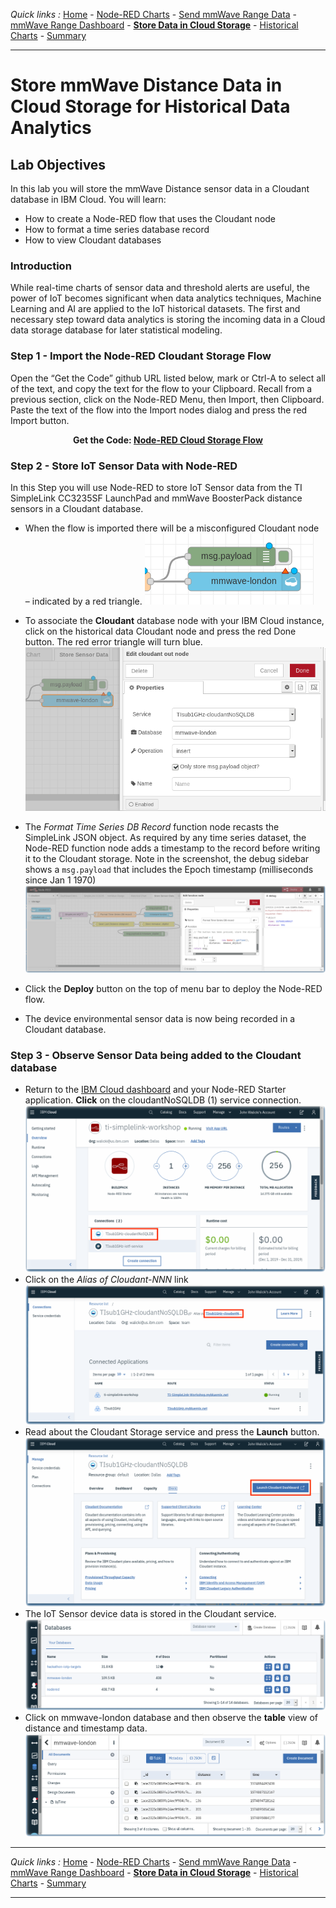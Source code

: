 *Quick links :*
[Home](/README.md) - [Node-RED Charts](DASHBOARD.md) - [Send mmWave Range Data](MMWAVETOF.md) - [mmWave Range Dashboard](TOFDASH.md) - [**Store Data in Cloud Storage**](CLOUDANT.md) - [Historical Charts](HISTORY.md) - [Summary](SUMMARY.md)
***

# Store mmWave Distance Data in Cloud Storage for Historical Data Analytics

## Lab Objectives

In this lab you will store the mmWave Distance sensor data in a Cloudant database in IBM Cloud.  You will learn:

- How to create a Node-RED flow that uses the Cloudant node
- How to format a time series database record
- How to view Cloudant databases

### Introduction

While real-time charts of sensor data and threshold alerts are useful, the power of IoT becomes significant when data analytics techniques, Machine Learning and AI are applied to the IoT historical datasets.  The first and necessary step toward data analytics is storing the incoming data in a Cloud data storage database for later statistical modeling.

### Step 1 - Import the Node-RED Cloudant Storage Flow

Open the “Get the Code” github URL listed below, mark or Ctrl-A to select all of the text, and copy the text for the flow to your Clipboard. Recall from a previous section, click on the Node-RED Menu, then Import, then Clipboard. Paste the text of the flow into the Import nodes dialog and press the red Import button.

<p align="center">
  <strong>Get the Code: <a href="/flows/NR-Cloudant-ToFSensorData.json">Node-RED Cloud Storage Flow</strong></a>
</p>

### Step 2 - Store IoT Sensor Data with Node-RED

In this Step you will use Node-RED to store IoT Sensor data from the TI SimpleLink CC3235SF LaunchPad and mmWave BoosterPack distance sensors in a Cloudant database.

- When the flow is imported there will be a misconfigured Cloudant node – indicated by a red triangle.
 ![Node-RED Cloudant Flow cropped](/screenshots/Node-RED-Cloudant-flow-cropped.png)
- To associate the **Cloudant** database node with your IBM Cloud instance, click on the historical data Cloudant node and press the red Done button. The red error triangle will turn blue.
 ![Node-RED Cloudant reconnect](/screenshots/Node-RED-Cloudant-flow.png)

- The *Format Time Series DB Record* function node recasts the SimpleLink JSON object. As required by any time series dataset, the Node-RED function node adds a timestamp to the record before writing it to the Cloudant storage. Note in the screenshot, the debug sidebar shows a ```msg.payload``` that includes the Epoch timestamp (milliseconds since Jan 1 1970)
 ![Node-RED Cloudant Flow timeseries](/screenshots/Node-RED-Cloudant-flow-timeseries.png)
- Click the **Deploy** button on the top of menu bar to deploy the Node-RED flow.
- The device environmental sensor data is now being recorded in a Cloudant database.

### Step 3 - Observe Sensor Data being added to the Cloudant database

- Return to the [IBM Cloud dashboard](https://cloud.ibm.com/apps/) and your Node-RED Starter application. **Click** on the cloudantNoSQLDB (1) service connection.
 ![Cloudant NoSQL Service Connection](/screenshots/CloudantNoSQLServiceConnection.png)
- Click on the *Alias of Cloudant-NNN* link
 ![Cloudant NoSQL Service Instance](/screenshots/CloudantNoSQLServiceInstance.png)
- Read about the Cloudant Storage service and press the **Launch** button.
 ![Cloudant NoSQL Service Instance](/screenshots/CloudantNoSQLServiceAlias.png)
- The IoT Sensor device data is stored in the Cloudant service.
 ![Cloudant NoSQL Databases](/screenshots/CloudantNoSQLDatabases.png)
- Click on mmwave-london database and then observe the **table** view of distance and timestamp data.
 ![Cloudant NoSQL Historian Data](/screenshots/CloudantNoSQLHistorianDB.png)

***
*Quick links :*
[Home](/README.md) - [Node-RED Charts](DASHBOARD.md) - [Send mmWave Range Data](MMWAVETOF.md) - [mmWave Range Dashboard](TOFDASH.md) - [**Store Data in Cloud Storage**](CLOUDANT.md) - [Historical Charts](HISTORY.md) - [Summary](SUMMARY.md)
***
